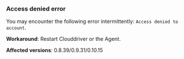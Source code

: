 ### Access denied error

You may encounter the following error intermittently: `Access denied to account`. 

**Workaround**: Restart Clouddriver or the Agent.

**Affected versions**: 0.8.39/0.9.31/0.10.15